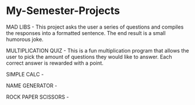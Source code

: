 # My-Semester-Projects

MAD LIBS - This project asks the user a series of questions and compiles the responses into a formatted sentence. The end result is a small humorous joke. 

MULTIPLICATION QUIZ - This is a fun multiplication program that allows the user to pick the amount of questions they would like to answer. Each correct answer is rewarded with a point.

SIMPLE CALC -

NAME GENERATOR -

ROCK PAPER SCISSORS -
